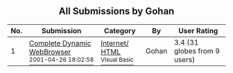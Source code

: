 ﻿<div align="center">

## All Submissions by Gohan

</div>

No.  | Submission | Category | By   | User Rating
---- | ---------- | -------- | ---- | -----------
1 | [Complete Dynamic WebBrowser<br /><sup>2001-04-26 18:02:58</sup>](https://github.com/Planet-Source-Code/gohan-complete-dynamic-webbrowser__1-22722) | [Internet/ HTML<br /><sup>Visual Basic</sup>](../ByCategory/internet-html__1-34.md) | Gohan | 3.4 (31 globes from 9 users)
